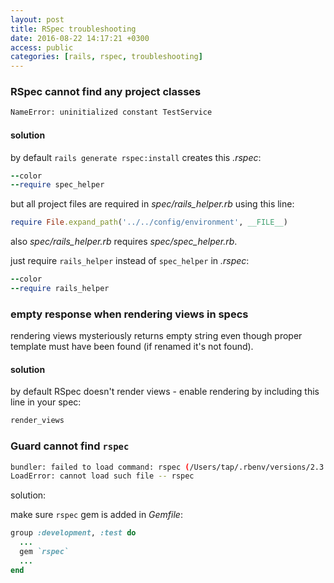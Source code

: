 ```yaml
---
layout: post
title: RSpec troubleshooting
date: 2016-08-22 14:17:21 +0300
access: public
categories: [rails, rspec, troubleshooting]
---
```


<!-- more -->

### RSpec cannot find any project classes

```sh
NameError: uninitialized constant TestService
```

#### solution

by default `rails generate rspec:install` creates this _.rspec_:

```ruby
--color
--require spec_helper
```

but all project files are required in _spec/rails_helper.rb_ using this line:

```ruby
require File.expand_path('../../config/environment', __FILE__)
```

also _spec/rails_helper.rb_ requires _spec/spec_helper.rb_.

just require `rails_helper` instead of `spec_helper` in _.rspec_:

```ruby
--color
--require rails_helper
```

### empty response when rendering views in specs

rendering views mysteriously returns empty string even though proper template
must have been found (if renamed it's not found).

#### solution

by default RSpec doesn't render views - enable rendering by including
this line in your spec:

```ruby
render_views
```

### Guard cannot find `rspec`

```sh
bundler: failed to load command: rspec (/Users/tap/.rbenv/versions/2.3.1/bin/rspec)
LoadError: cannot load such file -- rspec
```

solution:

make sure `rspec` gem is added in _Gemfile_:

```ruby
group :development, :test do
  ...
  gem `rspec`
  ...
end
```
